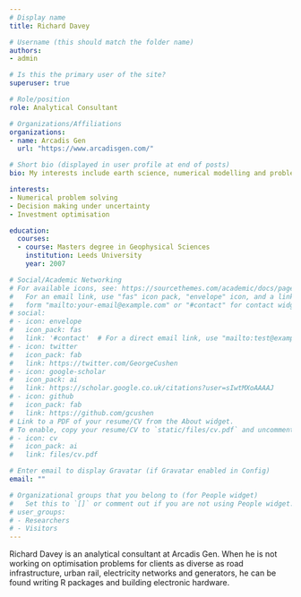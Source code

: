 ```yaml
---
# Display name
title: Richard Davey

# Username (this should match the folder name)
authors:
- admin

# Is this the primary user of the site?
superuser: true

# Role/position
role: Analytical Consultant

# Organizations/Affiliations
organizations:
- name: Arcadis Gen
  url: "https://www.arcadisgen.com/"

# Short bio (displayed in user profile at end of posts)
bio: My interests include earth science, numerical modelling and problem solving through optimisation.

interests:
- Numerical problem solving
- Decision making under uncertainty
- Investment optimisation

education:
  courses:
  - course: Masters degree in Geophysical Sciences
    institution: Leeds University
    year: 2007

# Social/Academic Networking
# For available icons, see: https://sourcethemes.com/academic/docs/page-builder/#icons
#   For an email link, use "fas" icon pack, "envelope" icon, and a link in the
#   form "mailto:your-email@example.com" or "#contact" for contact widget.
# social:
# - icon: envelope
#   icon_pack: fas
#   link: '#contact'  # For a direct email link, use "mailto:test@example.org".
# - icon: twitter
#   icon_pack: fab
#   link: https://twitter.com/GeorgeCushen
# - icon: google-scholar
#   icon_pack: ai
#   link: https://scholar.google.co.uk/citations?user=sIwtMXoAAAAJ
# - icon: github
#   icon_pack: fab
#   link: https://github.com/gcushen
# Link to a PDF of your resume/CV from the About widget.
# To enable, copy your resume/CV to `static/files/cv.pdf` and uncomment the lines below.
# - icon: cv
#   icon_pack: ai
#   link: files/cv.pdf

# Enter email to display Gravatar (if Gravatar enabled in Config)
email: ""

# Organizational groups that you belong to (for People widget)
#   Set this to `[]` or comment out if you are not using People widget.
# user_groups:
# - Researchers
# - Visitors
---
```


Richard Davey is an analytical consultant at Arcadis Gen. When he is not working on optimisation problems for clients as diverse as road infrastructure, urban rail, electricity networks and generators, he can be found writing R packages and building electronic hardware.
